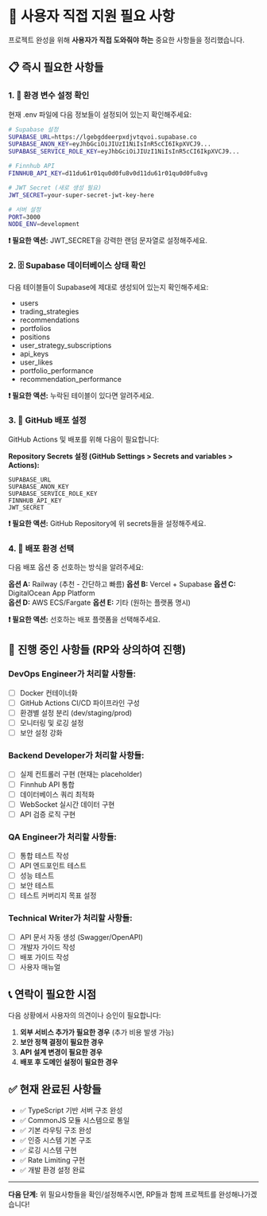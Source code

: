 # 🚨 사용자 직접 지원 필요 사항

프로젝트 완성을 위해 **사용자가 직접 도와줘야 하는** 중요한 사항들을 정리했습니다.

## 📋 즉시 필요한 사항들

### 1. 🔐 환경 변수 설정 확인
현재 .env 파일에 다음 정보들이 설정되어 있는지 확인해주세요:

```bash
# Supabase 설정
SUPABASE_URL=https://lgebgddeerpxdjvtqvoi.supabase.co
SUPABASE_ANON_KEY=eyJhbGciOiJIUzI1NiIsInR5cCI6IkpXVCJ9...
SUPABASE_SERVICE_ROLE_KEY=eyJhbGciOiJIUzI1NiIsInR5cCI6IkpXVCJ9...

# Finnhub API
FINNHUB_API_KEY=d11du61r01qu0d0fu8v0d11du61r01qu0d0fu8vg

# JWT Secret (새로 생성 필요)
JWT_SECRET=your-super-secret-jwt-key-here

# 서버 설정
PORT=3000
NODE_ENV=development
```

**❗ 필요한 액션:** JWT_SECRET을 강력한 랜덤 문자열로 설정해주세요.

### 2. 🗄️ Supabase 데이터베이스 상태 확인
다음 테이블들이 Supabase에 제대로 생성되어 있는지 확인해주세요:
- users
- trading_strategies  
- recommendations
- portfolios
- positions
- user_strategy_subscriptions
- api_keys
- user_likes
- portfolio_performance
- recommendation_performance

**❗ 필요한 액션:** 누락된 테이블이 있다면 알려주세요.

### 3. 🔗 GitHub 배포 설정
GitHub Actions 및 배포를 위해 다음이 필요합니다:

**Repository Secrets 설정 (GitHub Settings > Secrets and variables > Actions):**
```
SUPABASE_URL
SUPABASE_ANON_KEY  
SUPABASE_SERVICE_ROLE_KEY
FINNHUB_API_KEY
JWT_SECRET
```

**❗ 필요한 액션:** GitHub Repository에 위 secrets들을 설정해주세요.

### 4. 🐳 배포 환경 선택
다음 배포 옵션 중 선호하는 방식을 알려주세요:

**옵션 A:** Railway (추천 - 간단하고 빠름)
**옵션 B:** Vercel + Supabase
**옵션 C:** DigitalOcean App Platform  
**옵션 D:** AWS ECS/Fargate
**옵션 E:** 기타 (원하는 플랫폼 명시)

**❗ 필요한 액션:** 선호하는 배포 플랫폼을 선택해주세요.

## 🔄 진행 중인 사항들 (RP와 상의하여 진행)

### DevOps Engineer가 처리할 사항들:
- [ ] Docker 컨테이너화
- [ ] GitHub Actions CI/CD 파이프라인 구성
- [ ] 환경별 설정 분리 (dev/staging/prod)
- [ ] 모니터링 및 로깅 설정
- [ ] 보안 설정 강화

### Backend Developer가 처리할 사항들:
- [ ] 실제 컨트롤러 구현 (현재는 placeholder)
- [ ] Finnhub API 통합
- [ ] 데이터베이스 쿼리 최적화
- [ ] WebSocket 실시간 데이터 구현
- [ ] API 검증 로직 구현

### QA Engineer가 처리할 사항들:
- [ ] 통합 테스트 작성
- [ ] API 엔드포인트 테스트
- [ ] 성능 테스트
- [ ] 보안 테스트
- [ ] 테스트 커버리지 목표 설정

### Technical Writer가 처리할 사항들:
- [ ] API 문서 자동 생성 (Swagger/OpenAPI)
- [ ] 개발자 가이드 작성
- [ ] 배포 가이드 작성
- [ ] 사용자 매뉴얼

## 📞 연락이 필요한 시점

다음 상황에서 사용자의 의견이나 승인이 필요합니다:

1. **외부 서비스 추가가 필요한 경우** (추가 비용 발생 가능)
2. **보안 정책 결정이 필요한 경우** 
3. **API 설계 변경이 필요한 경우**
4. **배포 후 도메인 설정이 필요한 경우**

## ✅ 현재 완료된 사항들

- ✅ TypeScript 기반 서버 구조 완성
- ✅ CommonJS 모듈 시스템으로 통일
- ✅ 기본 라우팅 구조 완성
- ✅ 인증 시스템 기본 구조
- ✅ 로깅 시스템 구현
- ✅ Rate Limiting 구현
- ✅ 개발 환경 설정 완료

---

**다음 단계:** 위 필요사항들을 확인/설정해주시면, RP들과 함께 프로젝트를 완성해나가겠습니다!